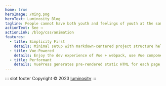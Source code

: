 ```yaml
---
home: true
heroImage: /ming.png
heroText: Luminosity Blog
tagline: People cannot have both youth and feelings of youth at the same time.
actionText: See →
actionLink: /blog/css/animation
features:
  - title: Simplicity First
    details: Minimal setup with markdown-centered project structure helps you focus on writing.
  - title: Vue-Powered
    details: Enjoy the dev experience of Vue + webpack, use Vue components in markdown, and develop custom themes with Vue.
  - title: Performant
    details: VuePress generates pre-rendered static HTML for each page, and runs as an SPA once a page is loaded.
---
```


::: slot footer
Copyright © 2023 [luminosity](https://zhang.beer)
:::
